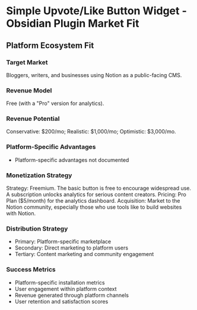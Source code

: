 # Simple Upvote/Like Button Widget - Obsidian Plugin Market Fit

## Platform Ecosystem Fit

### Target Market
Bloggers, writers, and businesses using Notion as a public-facing CMS.

### Revenue Model
Free (with a "Pro" version for analytics).

### Revenue Potential
Conservative: $200/mo; Realistic: $1,000/mo; Optimistic: $3,000/mo.

### Platform-Specific Advantages
- Platform-specific advantages not documented

### Monetization Strategy
Strategy: Freemium. The basic button is free to encourage widespread use. A subscription unlocks analytics for serious content creators. Pricing: Pro Plan ($5/month) for the analytics dashboard. Acquisition: Market to the Notion community, especially those who use tools like to build websites with Notion.

### Distribution Strategy
- Primary: Platform-specific marketplace
- Secondary: Direct marketing to platform users
- Tertiary: Content marketing and community engagement

### Success Metrics
- Platform-specific installation metrics
- User engagement within platform context
- Revenue generated through platform channels
- User retention and satisfaction scores
